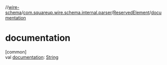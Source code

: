 //[wire-schema](../../../index.md)/[com.squareup.wire.schema.internal.parser](../index.md)/[ReservedElement](index.md)/[documentation](documentation.md)

# documentation

[common]\
val [documentation](documentation.md): [String](https://kotlinlang.org/api/latest/jvm/stdlib/kotlin/-string/index.html)
